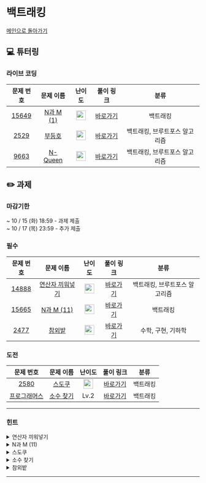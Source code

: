 # 백트래킹
[메인으로 돌아가기](https://github.com/Altu-Bitu-7/Notice)
## 💻 튜터링
### 라이브 코딩
| 문제 번호 | 문제 이름 | 난이도 | 풀이 링크 | 분류 |
| :-: | :-: | :-: | :-: | :-: |
| [15649](https://www.acmicpc.net/problem/15649) | [N과 M (1)](https://www.acmicpc.net/problem/15649) | <img height="25px" width="25px" src="https://static.solved.ac/tier_small/8.svg"/> | [바로가기]() | 백트래킹 |
| [2529](https://www.acmicpc.net/problem/2529) | [부등호](https://www.acmicpc.net/problem/2529) | <img height="25px" width="25px" src="https://static.solved.ac/tier_small/10.svg"/> | [바로가기]() | 백트래킹, 브루트포스 알고리즘 |
| [9663](https://www.acmicpc.net/problem/9663) | [N-Queen](https://www.acmicpc.net/problem/9663) | <img height="25px" width="25px" src="https://static.solved.ac/tier_small/12.svg"/> | [바로가기]() | 백트래킹, 브루트포스 알고리즘 |
## ✏️ 과제
### 마감기한
~ 10 / 15 (화) 18:59 - 과제 제출 </br>
~ 10 / 17 (목) 23:59 - 추가 제출 </br>
### 필수
| 문제 번호 | 문제 이름 | 난이도 | 풀이 링크 | 분류 |
| :-: | :-: | :-: | :-: | :-: |
| [14888](https://www.acmicpc.net/problem/14888) | [연산자 끼워넣기](https://www.acmicpc.net/problem/14888) | <img height="25px" width="25px" src="https://static.solved.ac/tier_small/10.svg"/> | [바로가기]() | 백트래킹, 브루트포스 알고리즘 |
| [15665](https://www.acmicpc.net/problem/15665) | [N과 M (11)](https://www.acmicpc.net/problem/15665) | <img height="25px" width="25px" src="https://static.solved.ac/tier_small/9.svg"/> | [바로가기]() | 백트래킹 |
| [2477](https://www.acmicpc.net/problem/2477) | [참외밭](https://www.acmicpc.net/problem/2477) | <img height="25px" width="25px" src="https://static.solved.ac/tier_small/9.svg"/> | [바로가기]() | 수학, 구현, 기하학 |
### 도전
| 문제 번호 | 문제 이름 | 난이도 | 풀이 링크 | 분류 |
| :-: | :-: | :-: | :-: | :-: |
| [2580](https://www.acmicpc.net/problem/2580) | [스도쿠](https://www.acmicpc.net/problem/2580) | <img height="25px" width="25px" src="https://static.solved.ac/tier_small/12.svg"/> | [바로가기]() | 백트래킹 |
| [프로그래머스](https://school.programmers.co.kr/learn/courses/30/lessons/42839) | [소수 찾기](https://school.programmers.co.kr/learn/courses/30/lessons/42839) | Lv.2 | [바로가기]() | 백트래킹 |
---
### 힌트
<details><summary>연산자 끼워넣기</summary><div markdown="1">&nbsp;&nbsp;&nbsp;&nbsp;잘 모르겠을 때는 일단 모든 경우의 수를 찾아본다는 생각으로 시작하는 것도 좋아요. 헷갈리지 않도록 연산자의 종류를 상수로 관리하는 것은 어떨까요?</div></details>
<details><summary>N과 M (11)</summary><div markdown="1">&nbsp;&nbsp;&nbsp;&nbsp;같은 수를 여러 번 뽑는 것이 허용되네요. 이미 뽑은 수라고 가지치기할 필요가 없을 것 같아요.</div></details>
<details><summary>스도쿠</summary><div markdown="1">&nbsp;&nbsp;&nbsp;&nbsp;행, 열, 칸(3*3) 모두 고려해야 해요. 특정 행, 열, 칸에 특정 숫자가 존재하는지 반복문을 쓰지 않고 한번에 확인할 수 있는 방법은 없을까요?</div></details>
<details><summary>소수 찾기</summary><div markdown="1">&nbsp;&nbsp;&nbsp;&nbsp;조각이 총 3개라면 조각을 1개, 2개, 3개 사용했을 때를 모두 체크해야 해요. 모든 조각을 뽑은 마지막 순간에만 소수인지 체크한다면 이보다 적은 개수를 뽑은 경우를 찾을 수 없겠죠?</div></details>
<details><summary>참외밭</summary><div markdown="1">&nbsp;&nbsp;&nbsp;&nbsp;육각형의 임의의 한 꼭짓점에서 출발하여 반시계방향으로 둘레가 주어진다는 점에 유의하여 문제를 풀어보세요!</div></details>

---